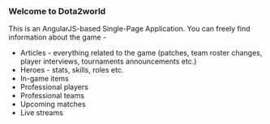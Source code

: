 ### Welcome to Dota2world

This is an AngularJS-based Single-Page Application. You can freely find information about the game - 
* Articles - everything related to the game (patches, team roster changes, player interviews, tournaments announcements etc.)
* Heroes - stats, skills, roles etc.
* In-game items
* Professional players
* Professional teams
* Upcoming matches
* Live streams

